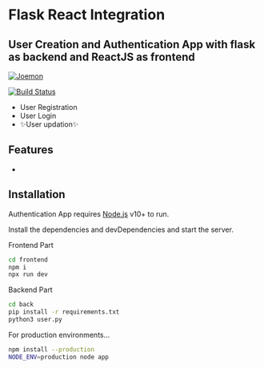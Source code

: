 # Flask React Integration
## User Creation and Authentication App with flask as backend and ReactJS as frontend

[![Joemon](https://cldup.com/dTxpPi9lDf.thumb.png)](https://github.com/Joemonv1997/Authentication.git)

[![Build Status](https://travis-ci.org/joemccann/dillinger.svg?branch=master)](https://travis-ci.org/joemccann/dillinger)


- User Registration
- User Login
- ✨User updation✨  

## Features
- 


## Installation

Authentication App requires [Node.js](https://nodejs.org/) v10+ to run.

Install the dependencies and devDependencies and start the server.

Frontend Part
```sh
cd frontend
npm i
npx run dev
```
Backend Part

```sh
cd back
pip install -r requirements.txt
python3 user.py
```

For production environments...

```sh
npm install --production
NODE_ENV=production node app
```
